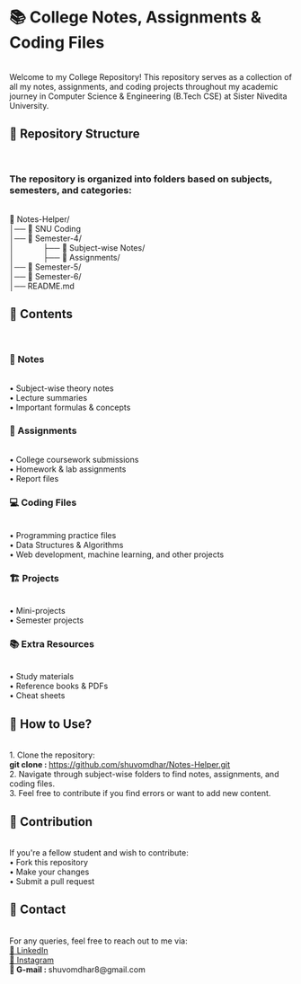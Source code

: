 <h1> 📚 College Notes, Assignments & Coding Files </h1>
<br>
Welcome to my College Repository! This repository serves as a collection of all my notes, assignments, and coding projects throughout my academic journey in Computer Science & Engineering (B.Tech CSE) at Sister Nivedita University.
<br>

<h2> 📂 Repository Structure </h2>
<br>
<h3> The repository is organized into folders based on subjects, semesters, and categories: </h3>
<br>
📁 Notes-Helper/<br>
│── 📁 SNU Coding<br>
│── 📂 Semester-4/<br>
│&nbsp;&nbsp;&nbsp;&nbsp;&nbsp;&nbsp;&nbsp;&nbsp;&nbsp;&nbsp;&nbsp;&nbsp;    ├── 📂 Subject-wise Notes/<br>
│&nbsp;&nbsp;&nbsp;&nbsp;&nbsp;&nbsp;&nbsp;&nbsp;&nbsp;&nbsp;&nbsp;&nbsp;         ├── 📂 Assignments/<br>
│── 📂 Semester-5/<br>
│── 📂 Semester-6/<br>
│── README.md<br>

<h2> 📜 Contents </h2>
<br>
<h3> 📝 Notes </h3>
<br>
• Subject-wise theory notes
<br>
• Lecture summaries
<br>
• Important formulas & concepts
<br>

<h3> 📑 Assignments </h3>
<br>
• College coursework submissions
<br>
• Homework & lab assignments
<br>
• Report files
<br>

<h3> 💻 Coding Files </h3>
<br>
• Programming practice files
<br>
• Data Structures & Algorithms
<br>
• Web development, machine learning, and other projects
<br>

<h3> 🏗️ Projects </h3>
<br>
• Mini-projects
<br>
• Semester projects
<br>

<h3> 📚 Extra Resources </h3>
<br>
• Study materials
<br>
• Reference books & PDFs
<br>
• Cheat sheets
<br>

<h2> 🚀 How to Use? </h2>
<br>
1. Clone the repository:<br>
   <strong>git clone :&nbsp;</strong><a href="https://github.com/shuvomdhar/Notes-Helper.git" target="_blank">https://github.com/shuvomdhar/Notes-Helper.git</a>
   <br>
2. Navigate through subject-wise folders to find notes, assignments, and coding files.
   <br>
3. Feel free to contribute if you find errors or want to add new content.
   <br>

<h2> 📌 Contribution </h2>
<br>
If you're a fellow student and wish to contribute:
<br>
• Fork this repository
<br>
• Make your changes
<br>
• Submit a pull request
<br>

<h2> 📧 Contact </h2>
<br>
For any queries, feel free to reach out to me via:
<br>
<a href="linkedin.com/in/shuvom-dhar" target="_blank">🔗 LinkedIn</a>
<br>
<a href="https://www.instagram.com/shuvom_dhar_/" target="_blank">🔗 Instagram</a>
<br>
<strong>📨 G-mail :&nbsp;</strong>shuvomdhar8@gmail.com
